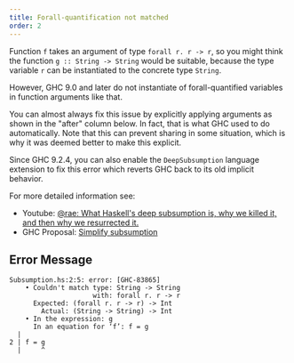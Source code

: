 ```yaml
---
title: Forall-quantification not matched
order: 2
---
```


Function `f` takes an argument of type `forall r. r -> r`, so you might think
the function `g :: String -> String` would be suitable, because the type variable 
`r` can be instantiated to the concrete type `String`.

However, GHC 9.0 and later do not instantiate of forall-quantified variables in function arguments like that.

You can almost always fix this issue by explicitly applying arguments as shown in the "after" column below.
In fact, that is what GHC used to do automatically.
Note that this can prevent sharing in some situation, which is why it was deemed better to make this explicit.

Since GHC 9.2.4, you can also enable the `DeepSubsumption` language extension to fix this error which reverts GHC back to its old implicit behavior.

For more detailed information see:

* Youtube: [@rae: What Haskell's deep subsumption is, why we killed it, and then why we resurrected it.](https://www.youtube.com/watch?v=XMnXbBRg-B0)
* GHC Proposal: [Simplify subsumption](https://github.com/ghc-proposals/ghc-proposals/blob/master/proposals/0287-simplify-subsumption.rst)

## Error Message

```
Subsumption.hs:2:5: error: [GHC-83865]
    • Couldn't match type: String -> String
                     with: forall r. r -> r
      Expected: (forall r. r -> r) -> Int
        Actual: (String -> String) -> Int
    • In the expression: g
      In an equation for ‘f’: f = g
  |
2 | f = g
  |     ^
```
